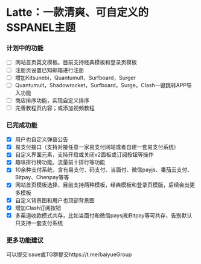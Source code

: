# Latte：一款清爽、可自定义的SSPANEL主题

### 计划中的功能

- [ ] 网站首页英文模板。目前支持经典模板和登录页模板
- [ ] 注册页设置已知邮箱进行注册
- [ ] 增加Kitsunebi，Quantumult，Surfboard，Surger
- [ ] Quantumult，Shadowrocket，Surfboard，Surge，Clash一键跳转APP导入功能
- [ ] 商店排序功能，实现自定义排序
- [ ] 完善教程页内容；或添加视频教程

### 已完成功能

- [x] 用户也自定义弹窗公告
- [x] 易支付接口（支持对接任意一家易支付网站或者自建一套易支付系统）
- [x] 自定义界面元素，支持开启或关闭v2面板或订阅按钮等操作
- [x] 趣味排行榜功能。流量前十排行等功能
- [x] 10余种支付系统，含有易支付、码支付、当面付、微信payjs、番茄云支付、Bitpay、Chenpay等等
- [x] 网站首页模板选择，目前支持两种模板，经典模板和登录页模版，后续会出更多模板
- [x] 自定义背景图和用户也顶部背景图
- [x] 增加Clash订阅按钮
- [x] 多渠道收款模式共存，比如当面付和微信paysj和Bitpay等可共存，告别默认只支持一套支付系统

### 更多功能建议

可以提交issue或TG群提交https://t.me/baiyueGroup
